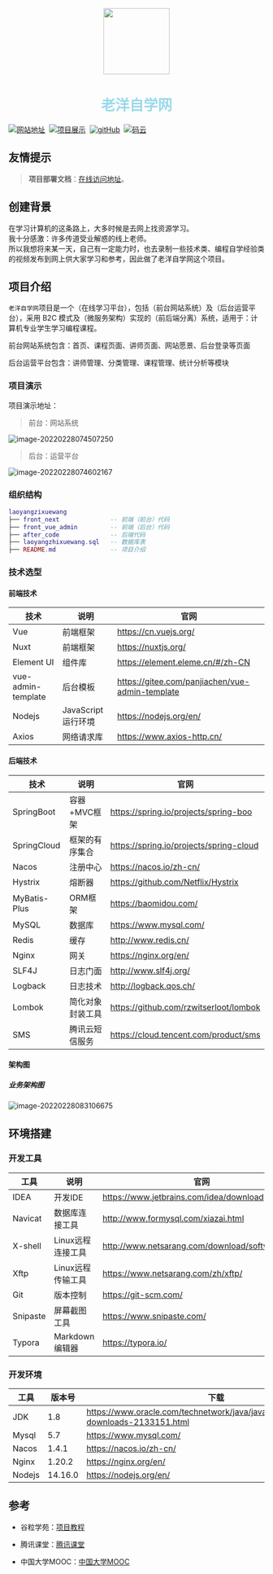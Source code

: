 <p align="center">
    <img width="130" src="https://cdn.laoyangzhijia.com/my-picture-master/picture9/111.jpg">
</p>
<h1 align="center" style="color:#99d9ea">老洋自学网</h1>
<p>
  <a href="https://www.yangzaikongzhongfei.com/"><img src="https://img.shields.io/badge/%E8%80%81%E6%B4%8B%E8%87%AA%E5%AD%A6%E7%BD%91-%E4%B8%AA%E4%BA%BA%E7%AB%99%E7%82%B9-brightgreen" alt="网站地址"></a>&nbsp;
  <a href="https://www.bilibili.com/video/BV1m44y1T7v7?spm_id_from=333.999.0.0"><img src="https://img.shields.io/badge/%E8%80%81%E6%B4%8B%E8%87%AA%E5%AD%A6%E7%BD%91-%E9%A1%B9%E7%9B%AE%E5%B1%95%E7%A4%BA-brightgreen" alt="项目展示"></a>&nbsp;
    <a href="https://github.com/2560055298/laoyangzhixuewang"><img src="https://img.shields.io/badge/gitHub-%E9%A1%B9%E7%9B%AE%E5%9C%B0%E5%9D%80-red" alt="gitHub"></a>&nbsp;
  <a href="https://gitee.com/sheep-are-flying-in-the-sky/laoyangzhixuewang"><img src="https://img.shields.io/badge/%E7%A0%81%E4%BA%91-%E9%A1%B9%E7%9B%AE%E5%9C%B0%E5%9D%80-orange" alt="码云"></a>
</p>







## 友情提示

> **项目部署文档**：[在线访问地址](https://2560055298.github.io/laoyangzixuewangDeploy)。



## 创建背景

在学习计算机的这条路上，大多时候是去网上找资源学习。<br/>
我十分感激：许多传道受业解惑的线上老师。<br/>
所以我想将来某一天，自己有一定能力时，也去录制一些技术类、编程自学经验类的视频发布到网上供大家学习和参考，因此做了老洋自学网这个项目。<br/>






## 项目介绍

`老洋自学网`项目是一个（在线学习平台），包括（前台网站系统）及（后台运营平台），采用 B2C 模式及（微服务架构）实现的（前后端分离）系统，适用于：计算机专业学生学习编程课程。<br/>

前台网站系统包含：首页、课程页面、讲师页面、网站愿景、后台登录等页面<br/>

后台运营平台包含：讲师管理、分类管理、课程管理、统计分析等模块 <br/>



### 项目演示

项目演示地址： 

> 前台：网站系统

![image-20220228074507250](https://cdn.laoyangzhijia.com/my-picture-master/pic15/image-20220228074507250.png)





> 后台：运营平台

![image-20220228074602167](https://cdn.laoyangzhijia.com/my-picture-master/pic15/image-20220228074602167.png)





### 组织结构

``` lua
laoyangzixuewang
├── front_next      		-- 前端（前台）代码
├── front_vue_admin		    -- 前端（后台）代码
├── after_code      		-- 后端代码
├── laoyangzhixuewang.sql   -- 数据库表
├── README.md				-- 项目介绍
```



### 技术选型


#### 前端技术

| 技术                | 说明            | 官网                                                 |
| ----------------------------- | --------------- | ---------------|
| Vue                | 前端框架         | https://cn.vuejs.org/        |
| Nuxt               | 前端框架         | https://nuxtjs.org/            |
| Element UI | 组件库     | https://element.eleme.cn/#/zh-CN |
| vue-admin-template | 后台模板 | https://gitee.com/panjiachen/vue-admin-template |
| Nodejs | JavaScript 运行环境 | https://nodejs.org/en/ |
| Axios     | 网络请求库          | https://www.axios-http.cn/                      |






#### 后端技术

| 技术         | 说明             | 官网                                    |
| ------------ | ---------------- | --------------------------------------- |
| SpringBoot   | 容器+MVC框架     | https://spring.io/projects/spring-boo   |
| SpringCloud  | 框架的有序集合   | https://spring.io/projects/spring-cloud |
| Nacos        | 注册中心         | https://nacos.io/zh-cn/                 |
| Hystrix      | 熔断器           | https://github.com/Netflix/Hystrix      |
| MyBatis-Plus | ORM框架          | https://baomidou.com/                   |
| MySQL        | 数据库           | https://www.mysql.com/                  |
| Redis        | 缓存             | http://www.redis.cn/                    |
| Nginx        | 网关             | https://nginx.org/en/                   |
| SLF4J        | 日志门面         | http://www.slf4j.org/                   |
| Logback      | 日志技术         | http://logback.qos.ch/                  |
| Lombok       | 简化对象封装工具 | https://github.com/rzwitserloot/lombok  |
| SMS          | 腾讯云短信服务   | https://cloud.tencent.com/product/sms   |



#### 架构图

##### 业务架构图

![image-20220228083106675](https://cdn.laoyangzhijia.com/my-picture-master/pic15/image-20220228083106675.png)



## 环境搭建

### 开发工具

| 工具          | 说明                | 官网                                            |
| ------------- | ------------------- | ----------------------------------------------- |
| IDEA          | 开发IDE             | https://www.jetbrains.com/idea/download         |
| Navicat   | 数据库连接工具    | http://www.formysql.com/xiazai.html             |
| X-shell       | Linux远程连接工具   | http://www.netsarang.com/download/software.html |
| Xftp | Linux远程传输工具 | https://www.netsarang.com/zh/xftp/ |
| Git   | 版本控制  | https://git-scm.com/  |
| Snipaste  | 屏幕截图工具      | https://www.snipaste.com/                       |
| Typora | Markdown编辑器 | https://typora.io/ |



### 开发环境

| 工具   | 版本号  | 下载                                                         |
| ------ | ------- | ------------------------------------------------------------ |
| JDK    | 1.8     | https://www.oracle.com/technetwork/java/javase/downloads/jdk8-downloads-2133151.html |
| Mysql  | 5.7     | https://www.mysql.com/                                       |
| Nacos  | 1.4.1   | https://nacos.io/zh-cn/                                      |
| Nginx  | 1.20.2  | https://nginx.org/en/                                        |
| Nodejs | 14.16.0 | https://nodejs.org/en/                                       |



## 参考

- 谷粒学苑：[项目教程](https://www.bilibili.com/video/BV1dQ4y1A75e)

- 腾讯课堂：[腾讯课堂](https://ke.qq.com/)

- 中国大学MOOC：[中国大学MOOC](https://www.icourse163.org/)